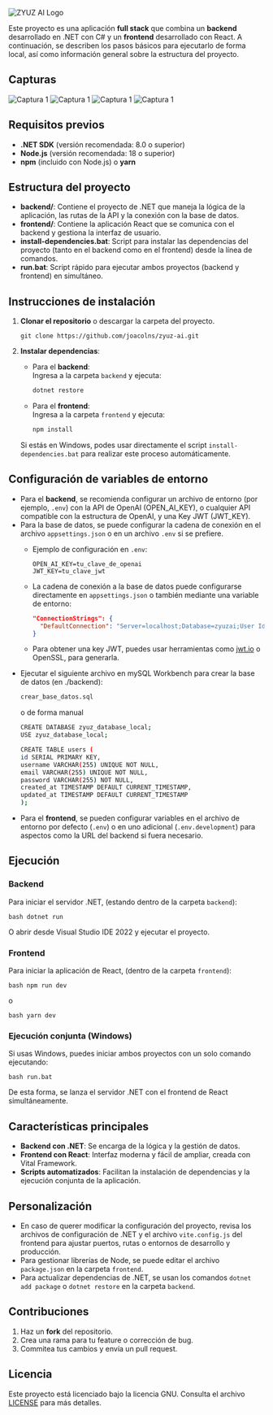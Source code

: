 ![ZYUZ AI Logo](frontend/public/zyuz-readme.png)

Este proyecto es una aplicación **full stack** que combina un **backend** desarrollado en .NET con C# y un **frontend** desarrollado con React. A continuación, se describen los pasos básicos para ejecutarlo de forma local, así como información general sobre la estructura del proyecto.

## Capturas

![Captura 1](frontend/public/cap1.png)
![Captura 1](frontend/public/cap2.png)
![Captura 1](frontend/public/cap3.png)
![Captura 1](frontend/public/cap4.png)

## Requisitos previos

- **.NET SDK** (versión recomendada: 8.0 o superior)
- **Node.js** (versión recomendada: 18 o superior)
- **npm** (incluido con Node.js) o **yarn**

## Estructura del proyecto
- **backend/**: Contiene el proyecto de .NET que maneja la lógica de la aplicación, las rutas de la API y la conexión con la base de datos.
- **frontend/**: Contiene la aplicación React que se comunica con el backend y gestiona la interfaz de usuario.
- **install-dependencies.bat**: Script para instalar las dependencias del proyecto (tanto en el backend como en el frontend) desde la línea de comandos.
- **run.bat**: Script rápido para ejecutar ambos proyectos (backend y frontend) en simultáneo.

## Instrucciones de instalación

1. **Clonar el repositorio** o descargar la carpeta del proyecto.
      ```
    git clone https://github.com/joacolns/zyuz-ai.git
      ```

2. **Instalar dependencias**:
    - Para el **backend**:  
      Ingresa a la carpeta `backend` y ejecuta:
      ```bash
      dotnet restore
      ```
    - Para el **frontend**:  
      Ingresa a la carpeta `frontend` y ejecuta:
      ```bash
      npm install
      ```


   Si estás en Windows, podes usar directamente el script `install-dependencies.bat` para realizar este proceso automáticamente.

## Configuración de variables de entorno

- Para el **backend**, se recomienda configurar un archivo de entorno (por ejemplo, `.env`) con la API de OpenAI (OPEN_AI_KEY), o cualquier API compatible con la estructura de OpenAI, y una Key JWT (JWT_KEY).
- Para la base de datos, se puede configurar la cadena de conexión en el archivo `appsettings.json` o en un archivo `.env` si se prefiere.
  - Ejemplo de configuración en `.env`:
    ```
    OPEN_AI_KEY=tu_clave_de_openai
    JWT_KEY=tu_clave_jwt
    ```

  - La cadena de conexión a la base de datos puede configurarse directamente en `appsettings.json` o también mediante una variable de entorno:
    ```json
    "ConnectionStrings": {
      "DefaultConnection": "Server=localhost;Database=zyuzai;User Id=sa;Password=tu_contraseña;"
    }
    ```
  - Para obtener una key JWT, puedes usar herramientas como [jwt.io](https://jwt.io/) o OpenSSL, para generarla.
- Ejecutar el siguiente archivo en mySQL Workbench para crear la base de datos (en ./backend):
  ```bash
  crear_base_datos.sql
  ```
  o de forma manual
  ```bash
  CREATE DATABASE zyuz_database_local;
  USE zyuz_database_local;

  CREATE TABLE users (
  id SERIAL PRIMARY KEY,
  username VARCHAR(255) UNIQUE NOT NULL,
  email VARCHAR(255) UNIQUE NOT NULL,
  password VARCHAR(255) NOT NULL,
  created_at TIMESTAMP DEFAULT CURRENT_TIMESTAMP,
  updated_at TIMESTAMP DEFAULT CURRENT_TIMESTAMP
  );
  ```
- Para el **frontend**, se pueden configurar variables en el archivo de entorno por defecto (`.env`) o en uno adicional (`.env.development`) para aspectos como la URL del backend si fuera necesario.

## Ejecución

### Backend

Para iniciar el servidor .NET, (estando dentro de la carpeta `backend`):
```
bash dotnet run
```

O abrir desde Visual Studio IDE 2022 y ejecutar el proyecto.

### Frontend

Para iniciar la aplicación de React, (dentro de la carpeta `frontend`):
```
bash npm run dev
```
o
```
bash yarn dev
```


### Ejecución conjunta (Windows)

Si usas Windows, puedes iniciar ambos proyectos con un solo comando ejecutando:
```
bash run.bat
```

De esta forma, se lanza el servidor .NET con el frontend de React simultáneamente.

## Características principales

- **Backend con .NET**: Se encarga de la lógica y la gestión de datos.  
- **Frontend con React**: Interfaz moderna y fácil de ampliar, creada con Vital Framework.  
- **Scripts automatizados**: Facilitan la instalación de dependencias y la ejecución conjunta de la aplicación.

## Personalización

- En caso de querer modificar la configuración del proyecto, revisa los archivos de configuración de .NET y el archivo `vite.config.js` del frontend para ajustar puertos, rutas o entornos de desarrollo y producción.
- Para gestionar librerías de Node, se puede editar el archivo `package.json` en la carpeta `frontend`.
- Para actualizar dependencias de .NET, se usan los comandos `dotnet add package` o `dotnet restore` en la carpeta `backend`.

## Contribuciones

1. Haz un **fork** del repositorio.  
2. Crea una rama para tu feature o corrección de bug.  
3. Commitea tus cambios y envía un pull request.

## Licencia
Este proyecto está licenciado bajo la licencia GNU. Consulta el archivo [LICENSE](LICENSE) para más detalles.